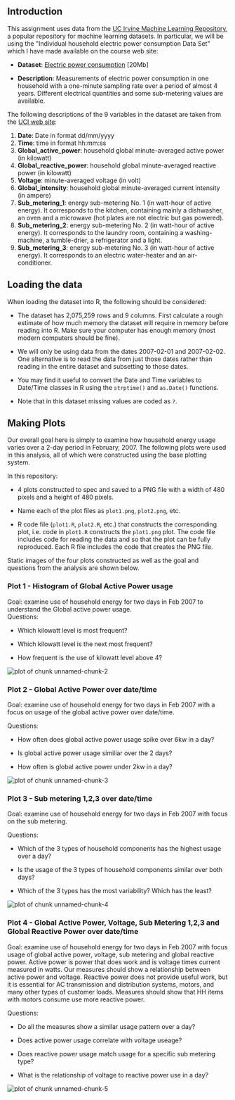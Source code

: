 ## Introduction 

This assignment uses data from
the <a href="http://archive.ics.uci.edu/ml/">UC Irvine Machine
Learning Repository</a>, a popular repository for machine learning
datasets. In particular, we will be using the "Individual household
electric power consumption Data Set" which I have made available on
the course web site:


* <b>Dataset</b>: <a href="https://d396qusza40orc.cloudfront.net/exdata%2Fdata%2Fhousehold_power_consumption.zip">Electric power consumption</a> [20Mb]

* <b>Description</b>: Measurements of electric power consumption in
one household with a one-minute sampling rate over a period of almost
4 years. Different electrical quantities and some sub-metering values
are available.


The following descriptions of the 9 variables in the dataset are taken
from
the <a href="https://archive.ics.uci.edu/ml/datasets/Individual+household+electric+power+consumption">UCI
web site</a>:

<ol>
<li><b>Date</b>: Date in format dd/mm/yyyy </li>
<li><b>Time</b>: time in format hh:mm:ss </li>
<li><b>Global_active_power</b>: household global minute-averaged active power (in kilowatt) </li>
<li><b>Global_reactive_power</b>: household global minute-averaged reactive power (in kilowatt) </li>
<li><b>Voltage</b>: minute-averaged voltage (in volt) </li>
<li><b>Global_intensity</b>: household global minute-averaged current intensity (in ampere) </li>
<li><b>Sub_metering_1</b>: energy sub-metering No. 1 (in watt-hour of active energy). It corresponds to the kitchen, containing mainly a dishwasher, an oven and a microwave (hot plates are not electric but gas powered). </li>
<li><b>Sub_metering_2</b>: energy sub-metering No. 2 (in watt-hour of active energy). It corresponds to the laundry room, containing a washing-machine, a tumble-drier, a refrigerator and a light. </li>
<li><b>Sub_metering_3</b>: energy sub-metering No. 3 (in watt-hour of active energy). It corresponds to an electric water-heater and an air-conditioner.</li>
</ol>

## Loading the data

When loading the dataset into R, the following should be considered:

* The dataset has 2,075,259 rows and 9 columns. First
calculate a rough estimate of how much memory the dataset will require
in memory before reading into R. Make sure your computer has enough
memory (most modern computers should be fine).

* We will only be using data from the dates 2007-02-01 and
2007-02-02. One alternative is to read the data from just those dates
rather than reading in the entire dataset and subsetting to those
dates.

* You may find it useful to convert the Date and Time variables to
Date/Time classes in R using the `strptime()` and `as.Date()`
functions.

* Note that in this dataset missing values are coded as `?`.


## Making Plots

Our overall goal here is simply to examine how household energy usage
varies over a 2-day period in February, 2007. The following 
plots were used in this analysis, all of which were constructed
using the base plotting system.


In this repository: 

* 4 plots constructed to spec and saved to a PNG file with a width of 480
pixels and a height of 480 pixels.

* Name each of the plot files as `plot1.png`, `plot2.png`, etc.

* R code file (`plot1.R`, `plot2.R`, etc.) that constructs the corresponding plot, i.e. code in `plot1.R` constructs
the `plot1.png` plot. The code file includes code for reading the data and so that the plot can be fully reproduced. 
Each R file includes the code that creates the PNG file.





Static images of the four plots constructed as well as the goal and questions
from the analysis are shown below. 

### Plot 1 - Histogram of Global Active Power usage

Goal: examine use of household energy for two days in Feb 2007 to understand the Global active power usage.  
Questions:
* Which kilowatt level is most frequent?  

* Which kilowatt level is the next most frequent?

* How frequent is the use of kilowatt level above 4?

![plot of chunk unnamed-chunk-2](figure/unnamed-chunk-2.png) 


### Plot 2 - Global Active Power over date/time

Goal: examine use of household energy for two days in Feb 2007 with a focus on usage of the global active power over date/time.

Questions:

* How often does global active power usage spike over 6kw in a day?

* Is global active power usage similiar over the 2 days?

* How often is global active power under 2kw in a day?

![plot of chunk unnamed-chunk-3](figure/unnamed-chunk-3.png) 


### Plot 3 - Sub metering 1,2,3 over date/time

Goal: examine use of household energy for two days in Feb 2007 with focus on the sub metering.  

Questions:

* Which of the 3 types of household components has the highest usage over a day?

* Is the usage of the 3 types of household components similar over both days?

* Which of the 3 types has the most variability?  Which has the least?

![plot of chunk unnamed-chunk-4](figure/unnamed-chunk-4.png) 


### Plot 4 - Global Active Power, Voltage, Sub Metering 1,2,3 and Global Reactive Power over date/time
Goal: examine use of household energy for two days in Feb 2007 with focus usage of global active power, voltage, sub metering and
global reactive power.  Active power is power that does work and is voltage  times current measured in watts. Our measures should show 
a relationship between active power and voltage. Reactive power does not provide useful work, but it is essential for AC transmission
and distribution systems, motors, and many other types of customer loads. Measures should show that HH items with motors consume use 
more reactive power.

Questions:

* Do all the measures show a similar usage pattern over a day?

* Does active power usage correlate with voltage useage?

* Does reactive power usage match usage for a specific sub metering type?

* What is the relationship of voltage to reactive power use in a day?


![plot of chunk unnamed-chunk-5](figure/unnamed-chunk-5.png) 
